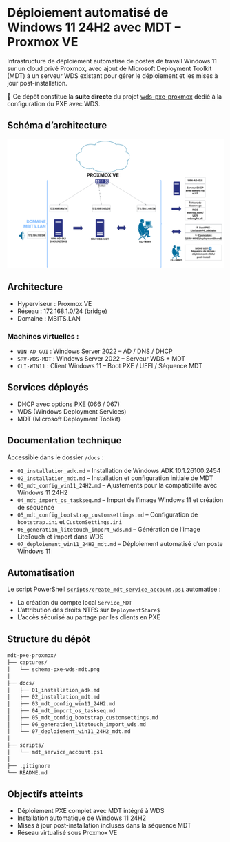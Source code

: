# Déploiement automatisé de Windows 11 24H2 avec MDT – Proxmox VE

Infrastructure de déploiement automatisé de postes de travail Windows 11 sur un cloud privé Proxmox,
avec ajout de Microsoft Deployment Toolkit (MDT) à un serveur WDS existant pour gérer le déploiement et les mises à jour post-installation.

🔗 Ce dépôt constitue la **suite directe** du projet [wds-pxe-proxmox](https://github.com/MB7M/wds-pxe-proxmox) dédié à la configuration du PXE avec WDS.

## Schéma d’architecture

![Schéma réseau - PXE MDT](captures/schema-pxe-wds-mdt.png)  


## Architecture

- Hyperviseur : Proxmox VE
- Réseau : 172.168.1.0/24 (bridge)
- Domaine : MBITS.LAN

### Machines virtuelles :

- `WIN-AD-GUI` : Windows Server 2022 – AD / DNS / DHCP
- `SRV-WDS-MDT` : Windows Server 2022 – Serveur WDS + MDT
- `CLI-WIN11` : Client Windows 11 – Boot PXE / UEFI / Séquence MDT

## Services déployés

- DHCP avec options PXE (066 / 067)
- WDS (Windows Deployment Services)
- MDT (Microsoft Deployment Toolkit)

## Documentation technique

Accessible dans le dossier `/docs` :

- `01_installation_adk.md` – Installation de Windows ADK 10.1.26100.2454
- `02_installation_mdt.md` – Installation et configuration initiale de MDT
- `03_mdt_config_win11_24H2.md` – Ajustements pour la compatibilité avec Windows 11 24H2
- `04_mdt_import_os_taskseq.md` – Import de l’image Windows 11 et création de séquence
- `05_mdt_config_bootstrap_customsettings.md` – Configuration de `bootstrap.ini` et `CustomSettings.ini`
- `06_generation_litetouch_import_wds.md` – Génération de l’image LiteTouch et import dans WDS
- `07_deploiement_win11_24H2_mdt.md` – Déploiement automatisé d’un poste Windows 11

## Automatisation

Le script PowerShell [`scripts/create_mdt_service_account.ps1`](scripts/mdt_service_account.ps1) automatise :

- La création du compte local `Service_MDT`
- L’attribution des droits NTFS sur `DeploymentShare$`
- L’accès sécurisé au partage par les clients en PXE

## Structure du dépôt

```
mdt-pxe-proxmox/
├── captures/
│   └── schema-pxe-wds-mdt.png
│
├── docs/
│   ├── 01_installation_adk.md
│   ├── 02_installation_mdt.md
│   ├── 03_mdt_config_win11_24H2.md
│   ├── 04_mdt_import_os_taskseq.md
│   ├── 05_mdt_config_bootstrap_customsettings.md
│   ├── 06_generation_litetouch_import_wds.md
│   └── 07_deploiement_win11_24H2_mdt.md
│
├── scripts/
│   └── mdt_service_account.ps1
│
├── .gitignore
└── README.md
```

## Objectifs atteints

- Déploiement PXE complet avec MDT intégré à WDS
- Installation automatique de Windows 11 24H2
- Mises à jour post-installation incluses dans la séquence MDT
- Réseau virtualisé sous Proxmox VE
